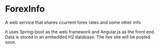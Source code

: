 # ForexInfo
A web service that shares ccurrent forex rates and some other info

It uses Spring-boot as the web framework and Angular.js as the front end.  Data is stored in an embedded H2 database. 
The live site will be posted soon.
